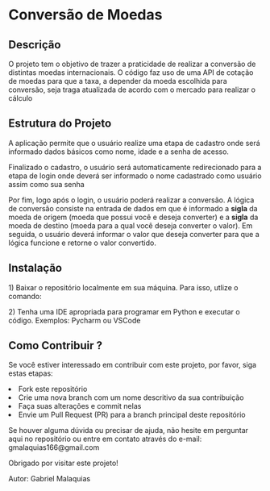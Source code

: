 <h1>Conversão de Moedas</h1>
<h2>Descrição</h2>
<p>O projeto tem o objetivo de trazer a praticidade de realizar a conversão de distintas moedas internacionais. O código faz uso de uma API de cotação de moedas para que a taxa, a depender da moeda escolhida para conversão, seja traga atualizada de acordo com o mercado para realizar o cálculo</p>
<h2>Estrutura do Projeto</h2>
<p>A aplicação permite que o usuário realize uma etapa de cadastro onde será informado dados básicos como nome, idade e a senha de acesso.</p>
<p>Finalizado o cadastro, o usuário será automaticamente redirecionado para a etapa de login onde deverá ser informado o nome cadastrado como usuário assim como sua senha</p>
<p>Por fim, logo após o login, o usuário poderá realizar a conversão. A lógica de conversão consiste na entrada de dados em que é informado a <b>sigla</b> da moeda de origem (moeda que possui você e deseja converter) e a <b>sigla</b> da moeda de destino (moeda para a qual você deseja converter o valor). Em seguida, o usuário deverá informar o valor que deseja converter para que a lógica funcione e retorne o valor convertido.</p>
<h2>Instalação</h2>
<p>1) Baixar o repositório localmente em sua máquina. Para isso, utlize o comando: 
<p>2) Tenha uma IDE apropriada para programar em Python e executar o código. Exemplos: Pycharm ou VSCode</p>
<h2>Como Contribuir ?</h2>
<p>Se você estiver interessado em contribuir com este projeto, por favor, siga estas etapas:
<div>
  <nav>  
    <li>Fork este repositório</li>
    <li>Crie uma nova branch com um nome descritivo da sua contribuição</li>
    <li>Faça suas alterações e commit nelas</li>
    <li>Envie um Pull Request (PR) para a branch principal deste repositório</li>
  </nav>
</div>
</p>
<p>Se houver alguma dúvida ou precisar de ajuda, não hesite em perguntar aqui no repositório ou entre em contato através do e-mail: gmalaquias166@gmail.com

Obrigado por visitar este projeto!

Autor: Gabriel Malaquias 
</p>
